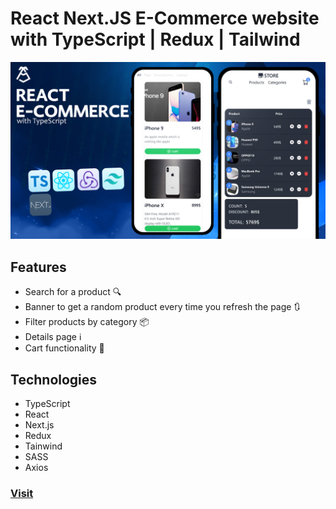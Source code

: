 # React Next.JS E-Commerce website with TypeScript | Redux | Tailwind
![alt text](https://github.com/9abour/e-commerce-redux/blob/master/Thumbnail_V2.png?raw=true)
## Features
- Search for a product 🔍
- Banner to get a random product every time you refresh the page 🔃
- Filter products by category 📦
- Details page ℹ️
- Cart functionality 🛒
## Technologies
- TypeScript
- React
- Next.js
- Redux
- Tainwind
- SASS
- Axios
### [Visit](https://e-commerce-redux-iota.vercel.app/)
